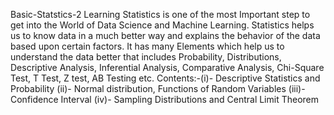 Basic-Statstics-2
Learning Statistics is one of the most Important step to get into the World of Data Science and Machine Learning. Statistics helps us to know data in a much better way and explains the behavior of the data based upon certain factors. It has many Elements which help us to understand the data better that includes Probability, Distributions, Descriptive Analysis, Inferential Analysis, Comparative Analysis, Chi-Square Test, T Test, Z test, AB Testing etc.
Contents:-(i)- Descriptive Statistics and Probability (ii)- Normal distribution, Functions of Random Variables (iii)- Confidence Interval (iv)- Sampling Distributions and Central Limit Theorem
